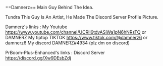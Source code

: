 

==Damnerz==
Main Guy Behind  The Idea.

Tundra
This Guy Is An Artist, He Made The Discord Server Profile Picture.   


Damnerz's links :
My Youtube https://www.youtube.com/channel/UCRlI6tdvASiWa1pN6hNRsTQ or DAMNERZ
My tiptop TIKTOK https://www.tiktok.com/@damnerz6 or damnerz6
My discord DAMNERZ#4934 (plz dm on discord)

PrBoom-Plus-Enhanced's links :
Discord Server https://discord.gg/Xw9DEsbZdj